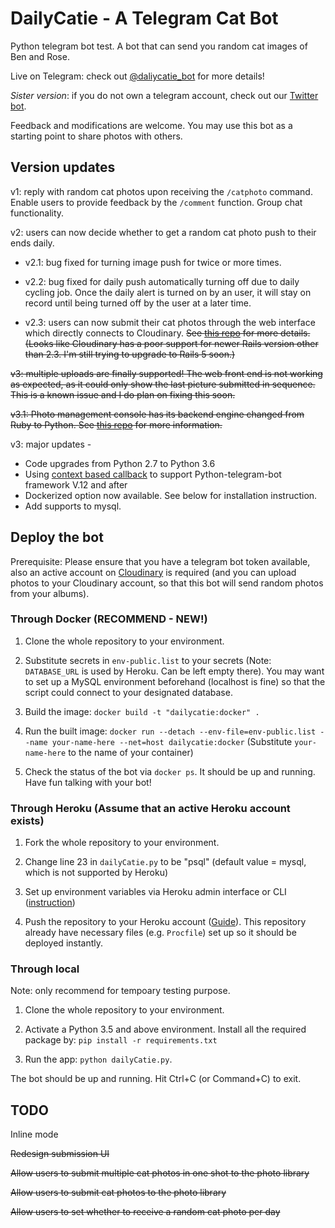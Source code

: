 # DailyCatie - A Telegram Cat Bot
Python telegram bot test. A bot that can send you random cat images of Ben and Rose.

Live on Telegram: check out [@daliycatie_bot](https://t.me/daliycatie_bot) for more details!

*Sister version*: if you do not own a telegram account, check out our [Twitter bot](https://twitter.com/dailycatporn).

Feedback and modifications are welcome. You may use this bot as a starting point to share photos with others.

## Version updates

v1: reply with random cat photos upon receiving the `/catphoto` command. Enable users to provide feedback by the `/comment` function.
Group chat functionality.

v2: users can now decide whether to get a random cat photo push to their ends daily.

* v2.1: bug fixed for turning image push for twice or more times.

* v2.2: bug fixed for daily push automatically turning off due to daily cycling job. Once the daily alert is turned on by an user, it will stay on record until being turned off by the user at a later time.

* v2.3: users can now submit their cat photos through the web interface which directly connects to Cloudinary. ~~See [this repo](https://github.com/mekomlusa/catbot_submit) for more details. (Looks like Cloudinary has a poor support for newer Rails version other than 2.3. I'm still trying to upgrade to Rails 5 soon.)~~

~~v3: multiple uploads are finally supported! The web front end is not working as expected, as it could only show the last picture submitted in sequence. This is a known issue and I do plan on fixing this soon.~~

~~v3.1: Photo management console has its backend engine changed from Ruby to Python. See [this repo](https://github.com/mekomlusa/catbot_submit_flask) for more information.~~

v3: major updates -

* Code upgrades from Python 2.7 to Python 3.6
* Using [context based callback](https://github.com/python-telegram-bot/python-telegram-bot/wiki/Transition-guide-to-Version-12.0) to support Python-telegram-bot framework V.12 and after
* Dockerized option now available. See below for installation instruction.
* Add supports to mysql.

## Deploy the bot

Prerequisite: Please ensure that you have a telegram bot token available, also an active account on [Cloudinary](https://cloudinary.com) is required (and you can upload photos to your Cloudinary account, so that this bot will send random photos from your albums).

### Through Docker (RECOMMEND - NEW!)

1. Clone the whole repository to your environment.

2. Substitute secrets in `env-public.list` to your secrets (Note: `DATABASE_URL` is used by Heroku. Can be left empty there). You may want to set up a MySQL environment beforehand (localhost is fine) so that the script could connect to your designated database.

3. Build the image: `docker build -t "dailycatie:docker" .`

4. Run the built image: `docker run --detach --env-file=env-public.list --name your-name-here --net=host dailycatie:docker` (Substitute `your-name-here` to the name of your container)

5. Check the status of the bot via `docker ps`. It should be up and running. Have fun talking with your bot!

### Through Heroku (Assume that an active Heroku account exists)

1. Fork the whole repository to your environment.

2. Change line 23 in `dailyCatie.py` to be "psql" (default value = mysql, which is not supported by Heroku)

2. Set up environment variables via Heroku admin interface or CLI ([instruction](https://devcenter.heroku.com/articles/config-vars))

3. Push the repository to your Heroku account ([Guide](https://devcenter.heroku.com/articles/getting-started-with-python#deploy-the-app)). This repository already have necessary files (e.g. `Procfile`) set up so it should be deployed instantly.

### Through local

Note: only recommend for tempoary testing purpose.

1. Clone the whole repository to your environment.

2. Activate a Python 3.5 and above environment. Install all the required package by: `pip install -r requirements.txt`

3. Run the app: `python dailyCatie.py`.

The bot should be up and running. Hit Ctrl+C (or Command+C) to exit.


## TODO

Inline mode

~~Redesign submission UI~~

~~Allow users to submit multiple cat photos in one shot to the photo library~~

~~Allow users to submit cat photos to the photo library~~

~~Allow users to set whether to receive a random cat photo per day~~
